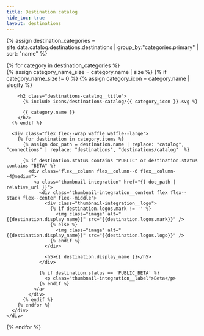 ```yaml
---
title: Destination catalog
hide_toc: true
layout: destinations
---
```


{% assign destination_categories = site.data.catalog.destinations.destinations | group_by:"categories.primary" | sort: "name" %}

<div class="destinations-catalog">
  {% for category in destination_categories %}
    <div class="destinations-catalog__section" id="{{ category.name | slugify }}">
      {% assign category_name_size = category.name | size %}
      {% if category_name_size != 0 %}
        {% assign category_icon = category.name | slugify %}

        <h2 class="destinations-catalog__title">
          {% include icons/destinations-catalog/{{ category_icon }}.svg %}

          {{ category.name }}
        </h2>
      {% endif %}

      <div class="flex flex--wrap waffle waffle--large">
        {% for destination in category.items %}
          {% assign doc_path = destination.name | replace: "catalog", "connections" | replace: "destinations", "destinations/catalog"  %}

          {% if destination.status contains "PUBLIC" or destination.status contains "BETA" %}
            <div class="flex__column flex__column--6 flex__column--4@medium">
              <a class="thumbnail-integration" href="{{ doc_path | relative_url }}">
                <div class="thumbnail-integration__content flex flex--stack flex--center flex--middle">
                  <div class="thumbnail-integration__logo">
                    {% if destination.logos.mark != '' %}
                      <img class="image" alt="{{destination.display_name}}" src="{{destination.logos.mark}}" />
                    {% else %}
                      <img class="image" alt="{{destination.display_name}}" src="{{destination.logos.logo}}" />
                    {% endif %}
                  </div>

                  <h5>{{ destination.display_name }}</h5>
                </div>

                {% if destination.status == 'PUBLIC_BETA' %}
                  <p class="thumbnail-integration__label">Beta</p>
                {% endif %}
              </a>
            </div>
          {% endif %}
        {% endfor %}
      </div>
    </div>
  {% endfor %}
</div>
